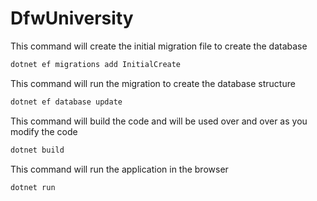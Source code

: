 # DfwUniversity

This command will create the initial migration file to create the database
```bash
dotnet ef migrations add InitialCreate
```

This command will run the migration to create the database structure
```bash
dotnet ef database update
```

This command will build the code and will be used over and over as you modify the code
```bash
dotnet build
```

This command will run the application in the browser
```bash
dotnet run
```

